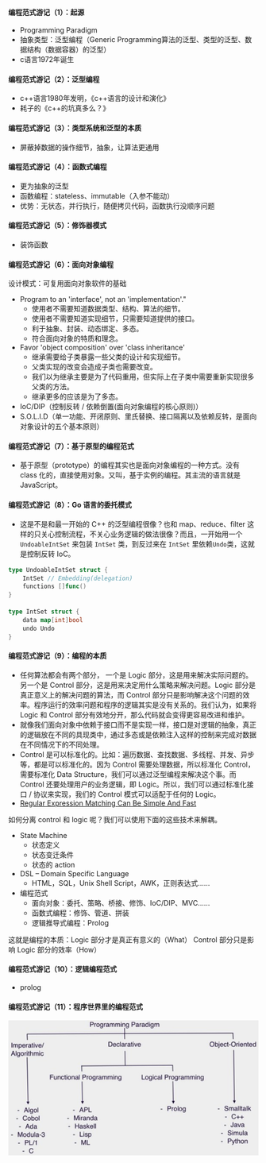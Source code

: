 #### 编程范式游记（1）：起源
- Programming Paradigm
- 抽象类型：泛型编程（Generic Programming算法的泛型、类型的泛型、数据结构（数据容器）的泛型）
- c语言1972年诞生

#### 编程范式游记（2）：泛型编程
- c++语言1980年发明，《c++语言的设计和演化》
- 耗子的《c++的坑真多么？》

#### 编程范式游记（3）：类型系统和泛型的本质
- 屏蔽掉数据的操作细节，抽象，让算法更通用

#### 编程范式游记（4）：函数式编程
- 更为抽象的泛型
- 函数编程：stateless、immutable（入参不能动）
- 优势：无状态，并行执行，随便拷贝代码，函数执行没顺序问题

#### 编程范式游记（5）：修饰器模式
- 装饰函数

#### 编程范式游记（6）：面向对象编程
设计模式：可复用面向对象软件的基础
- Program to an 'interface', not an 'implementation'."
  - 使用者不需要知道数据类型、结构、算法的细节。
  - 使用者不需要知道实现细节，只需要知道提供的接口。
  - 利于抽象、封装、动态绑定、多态。
  - 符合面向对象的特质和理念。
- Favor 'object composition' over 'class inheritance'
  - 继承需要给子类暴露一些父类的设计和实现细节。
  - 父类实现的改变会造成子类也需要改变。
  - 我们以为继承主要是为了代码重用，但实际上在子类中需要重新实现很多父类的方法。 
  - 继承更多的应该是为了多态。
- IoC/DIP（控制反转 / 依赖倒置(面向对象编程的核心原则)）
- S.O.L.I.D（单一功能、开闭原则、里氏替换、接口隔离以及依赖反转，是面向对象设计的五个基本原则）

#### 编程范式游记（7）：基于原型的编程范式
- 基于原型（prototype）的编程其实也是面向对象编程的一种方式。没有 class 化的，直接使用对象。又叫，基于实例的编程。其主流的语言就是 JavaScript。

#### 编程范式游记（8）：Go 语言的委托模式
- 这是不是和最一开始的 C++ 的泛型编程很像？也和 map、reduce、filter 这样的只关心控制流程，不关心业务逻辑的做法很像？而且，一开始用一个 `UndoableIntSet` 来包装 `IntSet` 类，到反过来在 `IntSet` 里依赖`Undo`类，这就是控制反转 IoC。

```go
type UndoableIntSet struct {
    IntSet // Embedding(delegation)
    functions []func()
}

type IntSet struct {
    data map[int]bool
    undo Undo
}
```

#### 编程范式游记（9）：编程的本质
- 任何算法都会有两个部分， 一个是 Logic 部分，这是用来解决实际问题的。另一个是 Control 部分，这是用来决定用什么策略来解决问题。Logic 部分是真正意义上的解决问题的算法，而 Control 部分只是影响解决这个问题的效率。程序运行的效率问题和程序的逻辑其实是没有关系的。我们认为，如果将 Logic 和 Control 部分有效地分开，那么代码就会变得更容易改进和维护。
- 就像我们面向对象中依赖于接口而不是实现一样，接口是对逻辑的抽象，真正的逻辑放在不同的具现类中，通过多态或是依赖注入这样的控制来完成对数据在不同情况下的不同处理。
- Control 是可以标准化的。比如：遍历数据、查找数据、多线程、并发、异步等，都是可以标准化的。因为 Control 需要处理数据，所以标准化 Control，需要标准化 Data Structure，我们可以通过泛型编程来解决这个事。而 Control 还要处理用户的业务逻辑，即 Logic。所以，我们可以通过标准化接口 / 协议来实现，我们的 Control 模式可以适配于任何的 Logic。
- [Regular Expression Matching Can Be Simple And Fast](https://swtch.com/~rsc/regexp/regexp1.html)

如何分离 control 和 logic 呢？我们可以使用下面的这些技术来解耦。 
- State Machine
  - 状态定义
  - 状态变迁条件
  - 状态的 action
- DSL – Domain Specific Language
  - HTML，SQL，Unix Shell Script，AWK，正则表达式……
- 编程范式
  - 面向对象：委托、策略、桥接、修饰、IoC/DIP、MVC……
  - 函数式编程：修饰、管道、拼装
  - 逻辑推导式编程：Prolog

这就是编程的本质：Logic 部分才是真正有意义的（What） Control 部分只是影响 Logic 部分的效率（How）

#### 编程范式游记（10）：逻辑编程范式
- prolog

#### 编程范式游记（11）：程序世界里的编程范式
![image](../../images/ca8ec9b8-ff74-4ded-8adc-92d74d1d6370.jpg)
